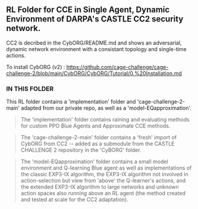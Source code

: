 ## RL Folder for CCE in Single Agent, Dynamic Environment of DARPA's CASTLE CC2 security network.


CC2 is decribed in the CybORG/README.md and shows an adversarial, dynamic network environment with a consistant topology and single-time actions. 

To install CybORG (v2) : https://github.com/cage-challenge/cage-challenge-2/blob/main/CybORG/CybORG/Tutorial/0.%20Installation.md 


### IN THIS FOLDER

This RL folder contains a 'implementation' folder and 'cage-challenge-2-main' adapted from our private repo, as well as a 'model-EQapproximation'. 

> The 'implementation' folder contains raining and evaluating methods for custom PPO Blue Agents and Approximate CCE methods. 

> The 'cage-challenge-2-main' folder contains a 'fresh' import of CybORG from CC2 -- added as a submodule from the CASTLE CHALLENGE 2 repository in the 'CyBORG' folder.

> The 'model-EQapproximation' folder contains a small model environment and Q-learning Blue agent as well as implementations of the classic EXP3-IX algorithm, the EXP3-IX algorithm not involved in action-selection but view from 'above' the Q-learner's actions, and the extended EXP3-IX algorithm to large networks and unknown action spaces also running above an RL agent (the method created and tested at scale for the CC2 adaptation).




